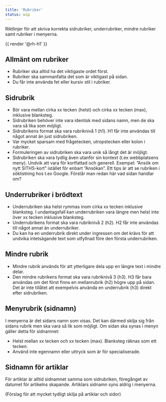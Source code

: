```yaml
---
title: 'Rubriker'
status: wip
---
```

Riktlinjer för att skriva korrekta sidrubriker, underrubriker, mindre rubriker samt rubriker i menyerna.


<div class="border p-4 shadow">
	{{ render '@rh-h1' }}
</div>

## Allmänt om rubriker
  - Rubriker ska alltid ha det viktigaste ordet först.
  - Rubriker ska sammanfatta det som är viktigast på sidan.
  - Du får inte använda fet eller kursiv stil i rubriker.

## Sidrubrik
  - Bör vara mellan cirka xx tecken (helst) och cirka xx tecken (max), inklusive blanksteg.
  - Sidrubriken behöver inte vara identisk med sidans namn, men de ska vara så lika som möjligt.
  - Sidrubrikens format ska vara rubriknivå 1 (h1). H1 får inte användas till något annat än just sidrubriken.
  - Var mycket sparsam med frågetecken, utropstecken eller kolon i rubriker.
  - Formuleringen av sidrubriken ska vara unik så långt det är möjligt.
  - Sidrubriken ska vara tydlig även utanför sin kontext (t.ex webbplatsens meny). Undvik att vara för kortfattad och generell. Exempel: ”Ansök om nytt SITHS-kort” istället för enbart ”Ansökan”. Ett tips är att se rubriken i söklistning hos t.ex Google. Förstår man redan här vad sidan handlar om?

## Underrubriker i brödtext
  - Underrubriken ska helst rymmas inom cirka xx tecken inklusive blanksteg. I undantagsfall kan underrubriken vara längre men helst inte över xx tecken inklusive blanksteg.
  - Underrubrikens format ska vara rubriknivå 2 (h2). H2 får inte användas till något annat än underrubriker.
  - Du kan ha en underrubrik direkt under ingressen om det krävs för att undvika intetsägande text som utfyllnad före den första underrubriken.

## Mindre rubrik
  - Mindre rubrik används för att ytterligare dela upp en längre text i mindre delar.
  - Den mindre rubrikens format ska vara rubriknivå 3 (h3). H3 får bara användas om det först finns en mellanrubrik (h2) högre upp på sidan. Det är inte tillåtet att exempelvis använda en underrubrik (h3) direkt efter sidrubriken.

## Menyrubrik (sidnamn)
I menyerna är det sidans namn som visas. Det kan därmed skilja sig från sidans rubrik men ska vara så lik som möjligt. Om sidan ska synas i menyn gäller detta för sidnamnet:
  - Helst mellan xx tecken och xx tecken (max). Blanksteg räknas som ett tecken.
  - Använd inte egennamn eller uttryck som är för specialiserade.

## Sidnamn för artiklar
För artiklar är alltid sidnamnet samma som sidrubriken, föregånget av datumet för artikelns skapande. Artiklars sidnamn syns aldrig i menyerna.

(Förslag för att mycket tydligt skilja på artiklar och sidor)
